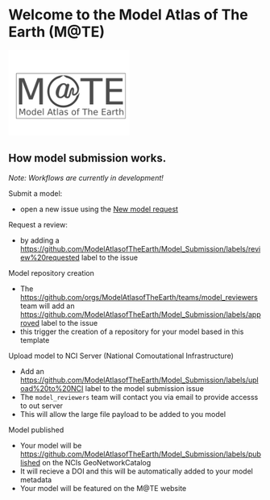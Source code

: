 # Welcome to the Model Atlas of The Earth (M@TE)

<div id="top"></div>

<img src="https://github.com/ModelAtlasofTheEarth/model_template_action/blob/main/assets/mate3.png" height="170">


## How model submission works. 
_Note: Workflows are currently in development!_

Submit a model: 
* open a new issue using the [New model request](https://github.com/ModelAtlasofTheEarth/Model_Submission/issues/new/choose)

Request a review:
* by adding a https://github.com/ModelAtlasofTheEarth/Model_Submission/labels/review%20requested label to the issue

Model repository creation
* The https://github.com/orgs/ModelAtlasofTheEarth/teams/model_reviewers team will add an https://github.com/ModelAtlasofTheEarth/Model_Submission/labels/approved label to the issue
* this trigger the creation of a repository for your model based in this template

Upload model to NCI Server (National Comoutational Infrastructure) 
* Add an https://github.com/ModelAtlasofTheEarth/Model_Submission/labels/upload%20to%20NCI label to the model submission issue
* The `model_reviewers` team will contact you via email to provide accesss to out server
* This will allow the large file payload to be added to you model

Model published
* Your model will be https://github.com/ModelAtlasofTheEarth/Model_Submission/labels/published on the NCIs GeoNetworkCatalog
* It will recieve a DOI and this will be automatically added to your model metadata
* Your model will be featured on the M@TE website
